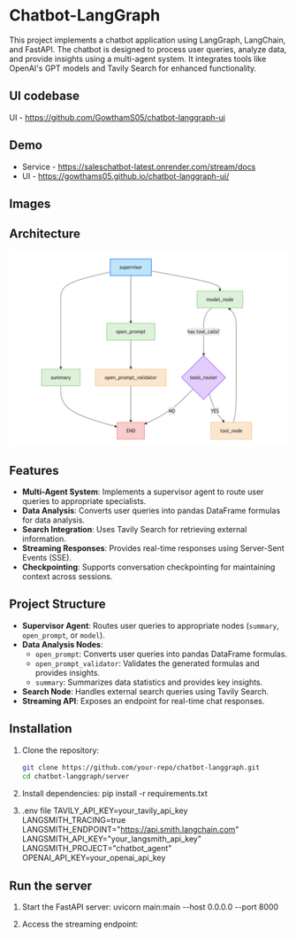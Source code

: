 # Chatbot-LangGraph 

This project implements a chatbot application using LangGraph, LangChain, and FastAPI. The chatbot is designed to process user queries, analyze data, and provide insights using a multi-agent system. It integrates tools like OpenAI's GPT models and Tavily Search for enhanced functionality.

## UI codebase

UI - https://github.com/GowthamS05/chatbot-langgraph-ui

## Demo

- Service - https://saleschatbot-latest.onrender.com/stream/docs
- UI -  https://gowthams05.github.io/chatbot-langgraph-ui/

## Images




## Architecture

![alt text](image.png)

## Features

- **Multi-Agent System**: Implements a supervisor agent to route user queries to appropriate specialists.
- **Data Analysis**: Converts user queries into pandas DataFrame formulas for data analysis.
- **Search Integration**: Uses Tavily Search for retrieving external information.
- **Streaming Responses**: Provides real-time responses using Server-Sent Events (SSE).
- **Checkpointing**: Supports conversation checkpointing for maintaining context across sessions.

## Project Structure

- **Supervisor Agent**: Routes user queries to appropriate nodes (`summary`, `open_prompt`, or `model`).
- **Data Analysis Nodes**:
  - `open_prompt`: Converts user queries into pandas DataFrame formulas.
  - `open_prompt_validator`: Validates the generated formulas and provides insights.
  - `summary`: Summarizes data statistics and provides key insights.
- **Search Node**: Handles external search queries using Tavily Search.
- **Streaming API**: Exposes an endpoint for real-time chat responses.

## Installation

1. Clone the repository:
   ```bash
   git clone https://github.com/your-repo/chatbot-langgraph.git
   cd chatbot-langgraph/server

2. Install dependencies:
pip install -r requirements.txt

3. .env file
    TAVILY_API_KEY=your_tavily_api_key
    LANGSMITH_TRACING=true
    LANGSMITH_ENDPOINT="https://api.smith.langchain.com"
    LANGSMITH_API_KEY="your_langsmith_api_key"
    LANGSMITH_PROJECT="chatbot_agent"
    OPENAI_API_KEY=your_openai_api_key

## Run the server
 1. Start the FastAPI server:
    uvicorn main:main --host 0.0.0.0 --port 8000

 2. Access the streaming endpoint:


   



